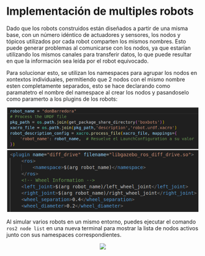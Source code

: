 # Implementación de multiples robots


  Dado que los robots construidos están diseñados a partir de una misma base, con un número idéntico de actuadores y sensores, los nodos y tópicos utilizados por cada
robot comparten los mismos nombres. Esto puede generar problemas al comunicarse con los nodos, ya que estarían utilizando los mismos canales para transferir datos, 
lo que puede resultar en que la información sea leída por el robot equivocado.

  Para solucionar esto, se utilizan los namespaces para agrupar los nodos en xontextos individuales, permitiendo que 2 nodos con el mismo nombre esten completamente 
separados, esto se hace declarando como paramatetro el nombre del namespace al crear los nodos y pasandoselo como paramerto a los plugins de los robots:

  <p align="center" width="100%">
    <img src="./doc/image/namespace_declaration.png"  width="500">
    <img src="./doc/image/namespace_parameter.png" width="500">
  </p>

 Al simular varios robots en un mismo entorno, puedes ejecutar el comando `ros2 node list` en una nueva terminal para mostrar la lista de nodos activos junto con sus
 namespaces correspondientes.

  <p align="center" width="100%">
    <img src="./doc/image/namespace_runnig.png"  >
  </p>
